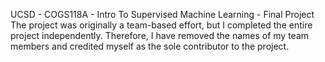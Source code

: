 UCSD - COGS118A - Intro To Supervised Machine Learning - Final Project <br>
The project was originally a team-based effort, but I completed the entire project independently. Therefore, I have removed the names of my team members and credited myself as the sole contributor to the project. <br>
